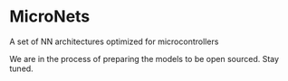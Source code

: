 # MicroNets
A set of NN architectures optimized for microcontrollers


We are in the process of preparing the models to be open sourced. Stay tuned.
